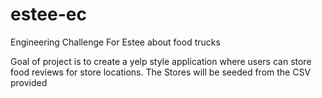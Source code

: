 # estee-ec
Engineering Challenge For Estee about food trucks

Goal of project is to create a yelp style application where users can store food reviews for store locations. The Stores will be seeded from the CSV provided
